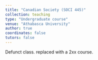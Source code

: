 ```yaml
---
title: "Canadian Society (SOCI 445)"
collection: teaching
type: "Undergraduate course"
venue: "Athabasca University"
author: true
coordinates: false
tutors: false
---
```

Defunct class. replaced with a 2xx course. 

